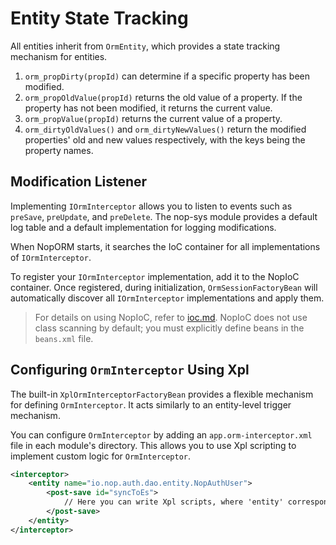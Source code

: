 # Entity State Tracking

All entities inherit from `OrmEntity`, which provides a state tracking mechanism for entities.

1. `orm_propDirty(propId)` can determine if a specific property has been modified.
2. `orm_propOldValue(propId)` returns the old value of a property. If the property has not been modified, it returns the current value.
3. `orm_propValue(propId)` returns the current value of a property.
4. `orm_dirtyOldValues()` and `orm_dirtyNewValues()` return the modified properties' old and new values respectively, with the keys being the property names.


## Modification Listener

Implementing `IOrmInterceptor` allows you to listen to events such as `preSave`, `preUpdate`, and `preDelete`. The nop-sys module provides a default log table and a default implementation for logging modifications.

When NopORM starts, it searches the IoC container for all implementations of `IOrmInterceptor`.

To register your `IOrmInterceptor` implementation, add it to the NopIoC container. Once registered, during initialization, `OrmSessionFactoryBean` will automatically discover all `IOrmInterceptor` implementations and apply them.

> For details on using NopIoC, refer to [ioc.md](../ioc.md). NopIoC does not use class scanning by default; you must explicitly define beans in the `beans.xml` file.


## Configuring `OrmInterceptor` Using Xpl

The built-in `XplOrmInterceptorFactoryBean` provides a flexible mechanism for defining `OrmInterceptor`. It acts similarly to an entity-level trigger mechanism.

You can configure `OrmInterceptor` by adding an `app.orm-interceptor.xml` file in each module's directory. This allows you to use Xpl scripting to implement custom logic for `OrmInterceptor`.

```xml
<interceptor>
    <entity name="io.nop.auth.dao.entity.NopAuthUser">
        <post-save id="syncToEs">
            // Here you can write Xpl scripts, where 'entity' corresponds to the current entity
        </post-save>
    </entity>
</interceptor>
```

